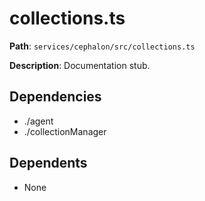 # collections.ts

**Path**: `services/cephalon/src/collections.ts`

**Description**: Documentation stub.

## Dependencies
- ./agent
- ./collectionManager

## Dependents
- None

